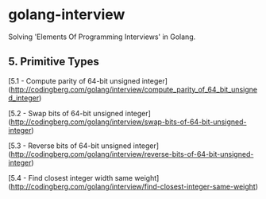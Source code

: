 # golang-interview

Solving 'Elements Of Programming Interviews' in Golang.

## 5. Primitive Types

[5.1 - Compute parity of 64-bit unsigned integer]
(http://codingberg.com/golang/interview/compute_parity_of_64_bit_unsigned_integer)

[5.2 - Swap bits of 64-bit unsigned integer]
(http://codingberg.com/golang/interview/swap-bits-of-64-bit-unsigned-integer)

[5.3 - Reverse bits of 64-bit unsigned integer]
(http://codingberg.com/golang/interview/reverse-bits-of-64-bit-unsigned-integer)

[5.4 - Find closest integer width same weight]
(http://codingberg.com/golang/interview/find-closest-integer-same-weight)
